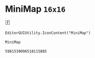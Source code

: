 # MiniMap `16x16`
<img src="/img/MiniMap.png" width=16 height=16>

``` CSharp
EditorGUIUtility.IconContent("MiniMap")
```
```
MiniMap
```
```
5981539096518115885
```
